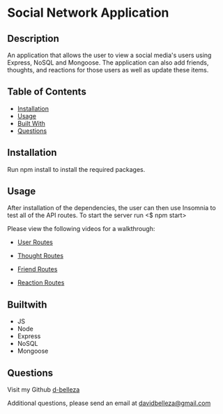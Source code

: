 # Social Network Application

## Description
An application that allows the user to view a social media's users using Express, NoSQL and Mongoose. The application can also add friends, thoughts, and reactions for those users as well as update these items. 

## Table of Contents
* [Installation](#installation)
* [Usage](#usage)
* [Built With](#builtwith)
* [Questions](#questions)
    
## Installation
Run npm install to install the required packages.

## Usage
After installation of the dependencies, the user can then use Insomnia to test all of the API routes. To start the server run <$ npm start>

Please view the following videos for a walkthrough:

* [User Routes](https://drive.google.com/file/d/1fG6ePAgsGZRGXEWgA33gDQAZKjXZixId/view)

* [Thought Routes](https://drive.google.com/file/d/1AYI2sC07s0-iULTyxFOrcSd-xnxiYUdE/view)

* [Friend Routes](https://drive.google.com/file/d/1DFtlMmtTu2U8bmmRGVJax44dPbHpc8x-/view)

* [Reaction Routes](https://drive.google.com/file/d/1iW1LygYMkis-P_DRkh3POsljlVVVIb_r/view)

## Builtwith
* JS
* Node
* Express
* NoSQL
* Mongoose

## Questions
Visit my Github
[d-belleza](https://github.com/d-belleza)

Additional questions, please send an email at
[davidbelleza@gmail.com](mailto:davidbelleza@gmail.com)